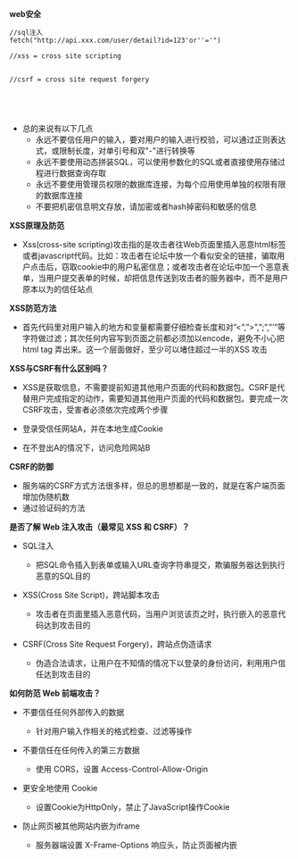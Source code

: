 **web安全**

```
//sql注入
fetch("http://api.xxx.com/user/detail?id=123'or''='")

//xss = cross site scripting


//csrf = cross site request forgery





```
  
- 总的来说有以下几点
  - 永远不要信任用户的输入，要对用户的输入进行校验，可以通过正则表达式，或限制长度，对单引号和双"-"进行转换等
  - 永远不要使用动态拼装SQL，可以使用参数化的SQL或者直接使用存储过程进行数据查询存取
  - 永远不要使用管理员权限的数据库连接，为每个应用使用单独的权限有限的数据库连接
  - 不要把机密信息明文存放，请加密或者hash掉密码和敏感的信息
  
**XSS原理及防范**

- Xss(cross-site scripting)攻击指的是攻击者往Web页面里插入恶意html标签或者javascript代码。比如：攻击者在论坛中放一个看似安全的链接，骗取用户点击后，窃取cookie中的用户私密信息；或者攻击者在论坛中加一个恶意表单，当用户提交表单的时候，却把信息传送到攻击者的服务器中，而不是用户原本以为的信任站点

**XSS防范方法**

- 首先代码里对用户输入的地方和变量都需要仔细检查长度和对”<”,”>”,”;”,”’”等字符做过滤；其次任何内容写到页面之前都必须加以encode，避免不小心把html tag 弄出来。这一个层面做好，至少可以堵住超过一半的XSS 攻击

**XSS与CSRF有什么区别吗？**

- XSS是获取信息，不需要提前知道其他用户页面的代码和数据包。CSRF是代替用户完成指定的动作，需要知道其他用户页面的代码和数据包。要完成一次CSRF攻击，受害者必须依次完成两个步骤

- 登录受信任网站A，并在本地生成Cookie
- 在不登出A的情况下，访问危险网站B

**CSRF的防御**

- 服务端的CSRF方式方法很多样，但总的思想都是一致的，就是在客户端页面增加伪随机数
- 通过验证码的方法

**是否了解 Web 注入攻击（最常见 XSS 和 CSRF）？**

* SQL注入
  - 把SQL命令插入到表单或输入URL查询字符串提交，欺骗服务器达到执行恶意的SQL目的

* XSS(Cross Site Script)，跨站脚本攻击
  - 攻击者在页面里插入恶意代码，当用户浏览该页之时，执行嵌入的恶意代码达到攻击目的

* CSRF(Cross Site Request Forgery)，跨站点伪造请求
  - 伪造合法请求，让用户在不知情的情况下以登录的身份访问，利用用户信任达到攻击目的
  
**如何防范 Web 前端攻击？**

* 不要信任任何外部传入的数据
  - 针对用户输入作相关的格式检查、过滤等操作

* 不要信任在任何传入的第三方数据
  - 使用 CORS，设置 Access-Control-Allow-Origin

* 更安全地使用 Cookie
  - 设置Cookie为HttpOnly，禁止了JavaScript操作Cookie

* 防止网页被其他网站内嵌为iframe
  - 服务器端设置 X-Frame-Options 响应头，防止页面被内嵌